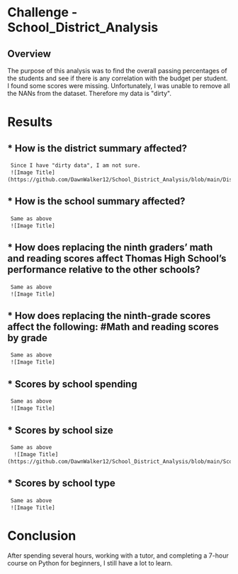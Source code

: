 # Challenge - School_District_Analysis

## Overview 
The purpose of this analysis was to find the overall passing percentages of the students and see if there is any correlation with the budget per student. I found some scores were missing. Unfortunately, I was unable to remove all the NANs from the dataset. Therefore my data is "dirty".

# Results

## * How is the district summary affected?
     Since I have "dirty data", I am not sure. 
     ![Image Title](https://github.com/DawnWalker12/School_District_Analysis/blob/main/District_Summary_DF.png).  
          

## * How is the school summary affected?
     Same as above
     ![Image Title]

## * How does replacing the ninth graders’ math and reading scores affect Thomas High School’s performance relative to the other schools?
     Same as above
     ![Image Title]
## * How does replacing the ninth-grade scores affect the following: #Math and reading scores by grade
     Same as above
     ![Image Title]

## * Scores by school spending
     Same as above
     ![Image Title]

## * Scores by school size
     Same as above
      ![Image Title](https://github.com/DawnWalker12/School_District_Analysis/blob/main/Scores_By_School_Size.png).

## * Scores by school type
     Same as above
     ![Image Title]

# Conclusion

After spending several hours, working with a tutor, and completing a 7-hour course on Python for beginners, I still have a lot to learn.
